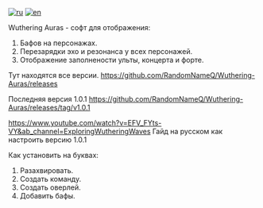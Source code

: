[![ru](https://img.shields.io/badge/lang-ru-green.svg)](https://github.com/RandomNameQ/Wuthering-Auras/blob/master/README.md)
[![en](https://img.shields.io/badge/lang-en-red.svg)](https://github.com/RandomNameQ/Wuthering-Auras/blob/master/README.en.md)


Wuthering Auras - софт для отображения:
1. Бафов на персонажах.
2. Перезарядки эхо и резонанса у всех персонажей.
3. Отображение заполнености ульты, концерта и форте.


Тут находятся все версии.
https://github.com/RandomNameQ/Wuthering-Auras/releases

Последняя версия 1.0.1
https://github.com/RandomNameQ/Wuthering-Auras/releases/tag/v1.0.1

https://www.youtube.com/watch?v=EFV_FYts-VY&ab_channel=ExploringWutheringWaves
Гайд на русском как настроить версию 1.0.1


Как установить на буквах:
1. Разахвировать.
2. Создать команду.
3. Создать оверлей.
4. Добавить бафы.